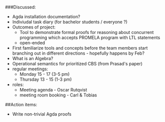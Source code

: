 ###Discussed:
* Agda installation documentation?
* Indiviudal task diary (for bachelor students / everyone ?)
* Outcomes of project:
    *  Tool to demonstrate formal proofs for reasoning about concurrent programming which accepts PROMELA program with LTL statements
    * open-ended 
* First familiarize tools and concepts before the team members start branching out in different directions - hopefully happens by Feb?
* What is an Algebra?
* Operational semantics for prioritized CBS (from Prasad's paper)
* regular meetings: 
    * Monday 15 - 17 (3-5 pm)
    * Thursday 13 - 15 (1-3 pm)
* roles:
    * Meeting agenda - Oscar Rutqvist
    * meeting room booking - Carl & Tobias 


##Action items:
* Write non-trivial Agda proofs 
